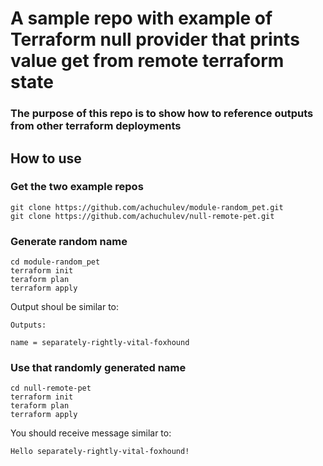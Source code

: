 # A sample repo with example of Terraform null provider that prints value get from remote terraform state

### The purpose of this repo is to show how to reference outputs from other terraform deployments

## How to use

### Get the two example repos

```
git clone https://github.com/achuchulev/module-random_pet.git
git clone https://github.com/achuchulev/null-remote-pet.git
```

### Generate random name

```
cd module-random_pet
terraform init
teraform plan
terraform apply
```

Output shoul be similar to:

```
Outputs:

name = separately-rightly-vital-foxhound
```

### Use that randomly generated name

```
cd null-remote-pet
terraform init
teraform plan
terraform apply
```

You should receive message similar to:

```
Hello separately-rightly-vital-foxhound!
```
